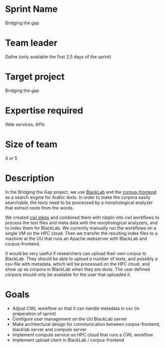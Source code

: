 # Sprint Name 

Bridging the gap

# Team leader

Dafne (only available the first 2,5 days of the sprint)

# Target project 

Bridging the gap

# Expertise required

Web services, APIs

# Size of team

4 or 5

# Description

In the Bridging the Gap project, we use [BlackLab](http://inl.github.io/BlackLab/) and the [corpus-frontend](http://acc.arabic-dh.hum.uu.nl/corpus-frontend) as a search engine for Arabic texts. In order to make the corpora easily searchable, the texts need to be processed by a morphological analyzer that extract _roots_ from the words. 

We created [cwl steps](https://github.com/arabic-digital-humanities/research-scripts/tree/master/adhtools/cwl) and combined them with nlppln into cwl workflows to process the text files and meta data with the morphological analyzers, and to index them for BlackLab. We currently manually run the workflows on a single VM on the HPC cloud. Then we transfer the resulting index files to a machine at the UU that runs an Apache webserver with BlackLab and corpus-frontend. 

It would be very useful if researchers can upload their own corpus to BlackLab. They should be able to upload a number of texts, and possibly a csv-file with metadata, which will be processed on the HPC cloud, and show up as corpora in BlackLab when they are done. The user defined corpora should only be available for the user that uploaded it.

# Goals
- Adjust CWL workflow so that it can handle metadata in csv (in preperation of sprint)
- Configure user management on the UU BlackLab server
- Make architectural design for communication between corpus-frontend, blacklab server and compute server
- Implement compute service on HPC cloud that runs a CWL workflow
- Implement upload client in BlackLab / corpus-frontend
